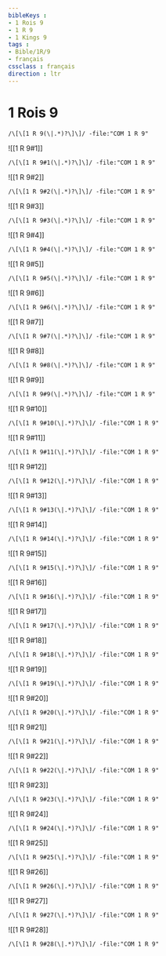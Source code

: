 ```yaml
---
bibleKeys : 
- 1 Rois 9
- 1 R 9
- 1 Kings 9
tags : 
- Bible/1R/9
- français
cssclass : français
direction : ltr
---
```


# 1 Rois 9

```query
/\[\[1 R 9(\|.*)?\]\]/ -file:"COM 1 R 9"
```



![[1 R 9#1]]

```query
/\[\[1 R 9#1(\|.*)?\]\]/ -file:"COM 1 R 9"
```

![[1 R 9#2]]

```query
/\[\[1 R 9#2(\|.*)?\]\]/ -file:"COM 1 R 9"
```

![[1 R 9#3]]

```query
/\[\[1 R 9#3(\|.*)?\]\]/ -file:"COM 1 R 9"
```

![[1 R 9#4]]

```query
/\[\[1 R 9#4(\|.*)?\]\]/ -file:"COM 1 R 9"
```

![[1 R 9#5]]

```query
/\[\[1 R 9#5(\|.*)?\]\]/ -file:"COM 1 R 9"
```

![[1 R 9#6]]

```query
/\[\[1 R 9#6(\|.*)?\]\]/ -file:"COM 1 R 9"
```

![[1 R 9#7]]

```query
/\[\[1 R 9#7(\|.*)?\]\]/ -file:"COM 1 R 9"
```

![[1 R 9#8]]

```query
/\[\[1 R 9#8(\|.*)?\]\]/ -file:"COM 1 R 9"
```

![[1 R 9#9]]

```query
/\[\[1 R 9#9(\|.*)?\]\]/ -file:"COM 1 R 9"
```

![[1 R 9#10]]

```query
/\[\[1 R 9#10(\|.*)?\]\]/ -file:"COM 1 R 9"
```

![[1 R 9#11]]

```query
/\[\[1 R 9#11(\|.*)?\]\]/ -file:"COM 1 R 9"
```

![[1 R 9#12]]

```query
/\[\[1 R 9#12(\|.*)?\]\]/ -file:"COM 1 R 9"
```

![[1 R 9#13]]

```query
/\[\[1 R 9#13(\|.*)?\]\]/ -file:"COM 1 R 9"
```

![[1 R 9#14]]

```query
/\[\[1 R 9#14(\|.*)?\]\]/ -file:"COM 1 R 9"
```

![[1 R 9#15]]

```query
/\[\[1 R 9#15(\|.*)?\]\]/ -file:"COM 1 R 9"
```

![[1 R 9#16]]

```query
/\[\[1 R 9#16(\|.*)?\]\]/ -file:"COM 1 R 9"
```

![[1 R 9#17]]

```query
/\[\[1 R 9#17(\|.*)?\]\]/ -file:"COM 1 R 9"
```

![[1 R 9#18]]

```query
/\[\[1 R 9#18(\|.*)?\]\]/ -file:"COM 1 R 9"
```

![[1 R 9#19]]

```query
/\[\[1 R 9#19(\|.*)?\]\]/ -file:"COM 1 R 9"
```

![[1 R 9#20]]

```query
/\[\[1 R 9#20(\|.*)?\]\]/ -file:"COM 1 R 9"
```

![[1 R 9#21]]

```query
/\[\[1 R 9#21(\|.*)?\]\]/ -file:"COM 1 R 9"
```

![[1 R 9#22]]

```query
/\[\[1 R 9#22(\|.*)?\]\]/ -file:"COM 1 R 9"
```

![[1 R 9#23]]

```query
/\[\[1 R 9#23(\|.*)?\]\]/ -file:"COM 1 R 9"
```

![[1 R 9#24]]

```query
/\[\[1 R 9#24(\|.*)?\]\]/ -file:"COM 1 R 9"
```

![[1 R 9#25]]

```query
/\[\[1 R 9#25(\|.*)?\]\]/ -file:"COM 1 R 9"
```

![[1 R 9#26]]

```query
/\[\[1 R 9#26(\|.*)?\]\]/ -file:"COM 1 R 9"
```

![[1 R 9#27]]

```query
/\[\[1 R 9#27(\|.*)?\]\]/ -file:"COM 1 R 9"
```

![[1 R 9#28]]

```query
/\[\[1 R 9#28(\|.*)?\]\]/ -file:"COM 1 R 9"
```

